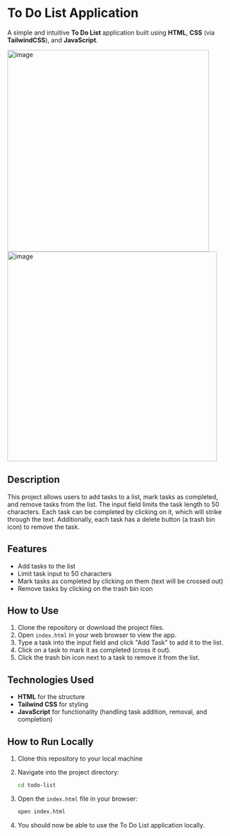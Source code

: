 # To Do List Application

A simple and intuitive **To Do List** application built using **HTML**, **CSS** (via **TailwindCSS**), and **JavaScript**.

<img width="457" alt="image" src="https://github.com/user-attachments/assets/fd65cc10-c30f-4c5f-9f52-0dd8eadff34f">

<img width="475" alt="image" src="https://github.com/user-attachments/assets/6456051a-9618-42d2-8cf3-e281475a91f7">

## Description

This project allows users to add tasks to a list, mark tasks as completed, and remove tasks from the list. The input field limits the task length to 50 characters. Each task can be completed by clicking on it, which will strike through the text. Additionally, each task has a delete button (a trash bin icon) to remove the task.

## Features

- Add tasks to the list
- Limit task input to 50 characters
- Mark tasks as completed by clicking on them (text will be crossed out)
- Remove tasks by clicking on the trash bin icon

## How to Use

1. Clone the repository or download the project files.
2. Open `index.html` in your web browser to view the app.
3. Type a task into the input field and click "Add Task" to add it to the list.
4. Click on a task to mark it as completed (cross it out).
5. Click the trash bin icon next to a task to remove it from the list.

## Technologies Used

- **HTML** for the structure
- **Tailwind CSS** for styling
- **JavaScript** for functionality (handling task addition, removal, and completion)

## How to Run Locally

1. Clone this repository to your local machine
2. Navigate into the project directory:

   ```bash
   cd todo-list
   ```

3. Open the `index.html` file in your browser:

   ```bash
   open index.html
   ```

4. You should now be able to use the To Do List application locally.
